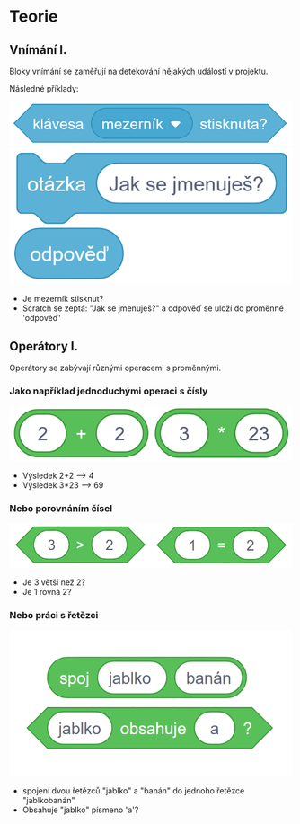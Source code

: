 # Teorie

## Vnímání I.

Bloky vnímání se zaměřují na detekování nějakých událostí v projektu.

Následné příklady:

![image](images/klavesa.png)
![image](images/otazka.png)

- Je mezerník stisknut?
- Scratch se zeptá: "Jak se jmenuješ?" a odpověď se uloží do proměnné 'odpověď'

## Operátory I.

Operátory se zabývají různými operacemi s proměnnými.

### Jako například jednoduchými operaci s čísly

![image](images/cisla.png)

- Výsledek 2+2 --> 4
- Výsledek 3*23 --> 69

### Nebo porovnáním čísel

![image](images/porovnani.png)

- Je 3 větší než 2?
- Je 1 rovná 2?

### Nebo práci s řetězci

![image](images/retezce.png)

- spojení dvou řetězců "jablko" a "banán" do jednoho řetězce "jablkobanán"
- Obsahuje "jablko" písmeno 'a'?
